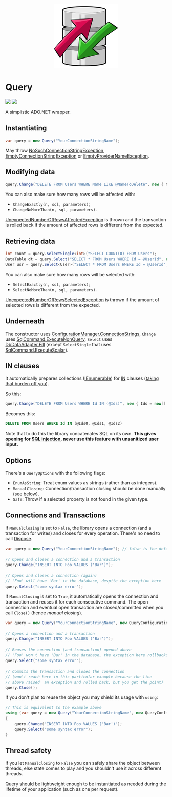 <p align="center">
    <a href="#query">
        <img alt="logo" src="Logo/200x200.png">
    </a>
</p>

# Query

[![][build-img]][build]
[![][nuget-img]][nuget]

A simplistic ADO.NET wrapper.

## Instantiating

```cs
var query = new Query("YourConnectionStringName");
```

May throw [NoSuchConnectionStringException], [EmptyConnectionStringException] or [EmptyProviderNameException].

## Modifying data

```cs
query.Change("DELETE FROM Users WHERE Name LIKE @NameToDelete", new { NameToDelete = "John" });
```

You can also make sure how many rows will be affected with:

* `ChangeExactly(n, sql, parameters)`;
* `ChangeNoMoreThan(n, sql, parameters)`.

[UnexpectedNumberOfRowsAffectedException] is thrown and the transaction is rolled back if the amount of affected rows is
different from the expected.

## Retrieving data

```cs
int count = query.SelectSingle<int>("SELECT COUNT(0) FROM Users");
DataTable dt = query.Select("SELECT * FROM Users WHERE Id = @UserId", new { UserId = 1 });
User usr = query.Select<User>("SELECT * FROM Users WHERE Id = @UserId", new { UserId = 1337 });
```

You can also make sure how many rows will be selected with:

* `SelectExactly(n, sql, parameters)`;
* `SelectNoMoreThan(n, sql, parameters)`.

[UnexpectedNumberOfRowsSelectedException] is thrown if the amount of selected rows is different from the expected.

## Underneath

The constructor uses [ConfigurationManager.ConnectionStrings], `Change` uses [SqlCommand.ExecuteNonQuery], `Select` uses
[DbDataAdapter.Fill]&nbsp;(except `SelectSingle` that uses [SqlCommand.ExecuteScalar]).

## IN clauses

It automatically prepares collections ([IEnumerable]) for [IN] clauses ([taking that burden off you][so]).

So this:

```cs
query.Change("DELETE FROM Users WHERE Id IN (@Ids)", new { Ids = new[] { 1, 123, 44 } });
```

Becomes this:

```sql
DELETE FROM Users WHERE Id IN (@Ids0, @Ids1, @Ids2)
```

Note that to do this the library concatenates SQL on its own.
**This gives opening for [SQL injection], never use this feature with unsanitized user input.**

## Options

There's a `QueryOptions` with the following flags:

* `EnumAsString`: Treat enum values as strings (rather than as integers).
* `ManualClosing`: Connection/transaction closing should be done manually (see below).
* `Safe`: Throw if a selected property is not found in the given type.

## Connections and Transactions

If `ManualClosing` is set to `False`, the library opens a connection (and a transaction for writes) and closes for every
operation.
There's no need to call [Dispose].

```cs
var query = new Query("YourConnectionStringName"); // false is the default for ManualClosing

// Opens and closes a connection and a transaction
query.Change("INSERT INTO Foo VALUES ('Bar')");

// Opens and closes a connection (again)
// 'Foo' will have 'Bar' in the database, despite the exception here
query.Select("some syntax error");
```

If `ManualClosing` is set to `True`, it automatically opens the connection and transaction and reuses it for each
consecutive command.
The open connection and eventual open transaction are closed/committed when you call `Close()` (hence *manual closing*).

```cs
var query = new Query("YourConnectionStringName", new QueryConfiguration { ManualClosing = true });

// Opens a connection and a transaction
query.Change("INSERT INTO Foo VALUES ('Bar')");

// Reuses the connection (and transaction) opened above
// 'Foo' won't have 'Bar' in the database, the exception here rollbacks the transaction
query.Select("some syntax error");

// Commits the transaction and closes the connection
// (won't reach here in this particular example because the line
// above raised  an exception and rolled back, but you get the point)
query.Close();
```

If you don't plan to reuse the object you may shield its usage with `using`:

```cs
// This is equivalent to the example above
using (var query = new Query("YourConnectionStringName", new QueryConfiguration { ManualClosing = true }))
{
    query.Change("INSERT INTO Foo VALUES ('Bar')");
    query.Select("some syntax error");
}
```

## Thread safety

If you let `ManualClosing` to `False` you can safely share the object between threads, else state comes to play and you
shouldn't use it across different threads.

Query should be lightweight enough to be instantiated as needed during the lifetime of your application (such as one per
request).

[build]:                                   https://ci.appveyor.com/project/TallesL/Query
[build-img]:                               https://ci.appveyor.com/api/projects/status/github/tallesl/Query
[nuget]:                                   http://badge.fury.io/nu/Query
[nuget-img]:                               https://badge.fury.io/nu/Query.png
[NoSuchConnectionStringException]:         https://github.com/tallesl/ConnectionStringReader/tree/master/ConnectionStringReader/Exceptions/NoSuchConnectionStringException.cs
[EmptyConnectionStringException]:          https://github.com/tallesl/ConnectionStringReader/tree/master/ConnectionStringReader/Exceptions/EmptyConnectionStringException.cs
[EmptyProviderNameException]:              https://github.com/tallesl/ConnectionStringReader/tree/master/ConnectionStringReader/Exceptions/EmptyProviderNameException.cs
[UnexpectedNumberOfRowsAffectedException]: Query/Exception/Querying/UnexpectedNumberOfRowsAffectedException.cs
[UnexpectedNumberOfRowsSelectedException]: Query/Exception/Querying/UnexpectedNumberOfRowsSelectedException.cs
[ConfigurationManager.ConnectionStrings]:  https://msdn.microsoft.com/library/System.Configuration.ConfigurationManager.ConnectionStrings
[SqlCommand.ExecuteNonQuery]:              https://msdn.microsoft.com/library/System.Data.SqlClient.SqlCommand.ExecuteNonQuery
[DbDataAdapter.Fill]:                      https://msdn.microsoft.com/library/System.Data.Common.DbDataAdapter.Fill
[SqlCommand.ExecuteScalar]:                https://msdn.microsoft.com/library/System.Data.SqlClient.SqlCommand.ExecuteScalar
[IN]:                                      https://msdn.microsoft.com/library/ms177682
[IEnumerable]:                             https://msdn.microsoft.com/library/System.Collections.IEnumerable
[so]:                                      http://stackoverflow.com/q/337704/1316620
[SQL injection]:                           https://en.wikipedia.org/wiki/SQL_injection
[Dispose]:                                 https://msdn.microsoft.com/library/System.IDisposable.Dispose